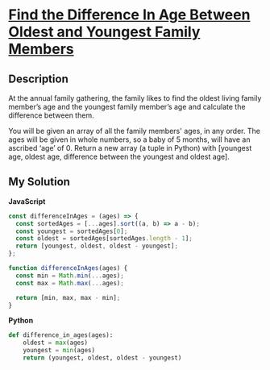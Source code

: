 # [Find the Difference In Age Between Oldest and Youngest Family Members](https://www.codewars.com/kata/5720a1cb65a504fdff0003e2)

## Description

At the annual family gathering, the family likes to find the oldest living family member’s age and the youngest family member’s age and calculate the difference between them.

You will be given an array of all the family members' ages, in any order. The ages will be given in whole numbers, so a baby of 5 months, will have an ascribed ‘age’ of 0. Return a new array (a tuple in Python) with [youngest age, oldest age, difference between the youngest and oldest age].

## My Solution

**JavaScript**

```js
const differenceInAges = (ages) => {
  const sortedAges = [...ages].sort((a, b) => a - b);
  const youngest = sortedAges[0];
  const oldest = sortedAges[sortedAges.length - 1];
  return [youngest, oldest, oldest - youngest];
};
```

```js
function differenceInAges(ages) {
  const min = Math.min(...ages);
  const max = Math.max(...ages);

  return [min, max, max - min];
}
```

**Python**

```py
def difference_in_ages(ages):
    oldest = max(ages)
    youngest = min(ages)
    return (youngest, oldest, oldest - youngest)
```
